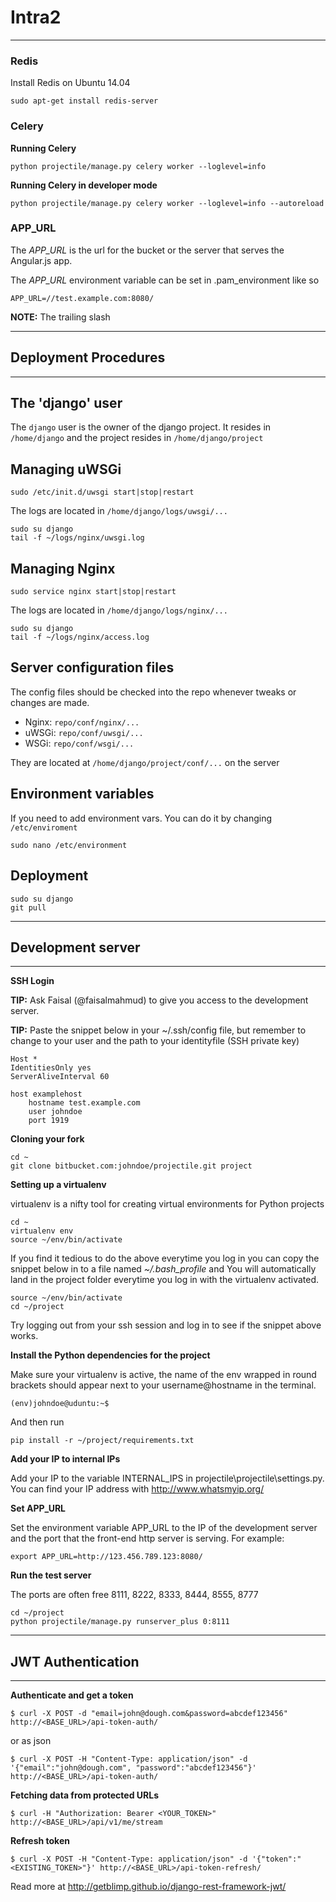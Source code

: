 # Intra2 #

---

### Redis ###

Install Redis on Ubuntu 14.04

    sudo apt-get install redis-server

### Celery ###

**Running Celery**

    python projectile/manage.py celery worker --loglevel=info

**Running Celery in developer mode**

    python projectile/manage.py celery worker --loglevel=info --autoreload

### APP_URL ###

The *APP_URL* is the url for the bucket or the server that serves the Angular.js app.

The *APP_URL* environment variable can be set in .pam_environment like so

    APP_URL=//test.example.com:8080/

**NOTE:** The trailing slash

---

## Deployment Procedures ##

---

## The 'django' user ##

The `django` user is the owner of the django project. It resides in `/home/django` and the project resides in `/home/django/project`

## Managing uWSGi ##

    sudo /etc/init.d/uwsgi start|stop|restart

The logs are located in `/home/django/logs/uwsgi/...`

    sudo su django
    tail -f ~/logs/nginx/uwsgi.log

## Managing Nginx ##

    sudo service nginx start|stop|restart

The logs are located in `/home/django/logs/nginx/...`

    sudo su django
    tail -f ~/logs/nginx/access.log

## Server configuration files ##

The config files should be checked into the repo whenever tweaks or changes are made.

* Nginx: `repo/conf/nginx/...`
* uWSGi: `repo/conf/uwsgi/...`
* WSGi: `repo/conf/wsgi/...`

They are located at `/home/django/project/conf/...` on the server

## Environment variables ##

If you need to add environment vars. You can do it by changing `/etc/enviroment`

    sudo nano /etc/environment

## Deployment ##

    sudo su django
    git pull

---

## Development server ##

---

**SSH Login**

**TIP:** Ask Faisal (@faisalmahmud) to give you access to the development server.

**TIP:** Paste the snippet below in your ~/.ssh/config file, but remember to change to your user and the path to your identityfile (SSH private key)

	Host *
	IdentitiesOnly yes
	ServerAliveInterval 60

	host examplehost
		hostname test.example.com
		user johndoe
		port 1919


**Cloning your fork**

	cd ~
	git clone bitbucket.com:johndoe/projectile.git project


**Setting up a virtualenv**

virtualenv is a nifty tool for creating virtual environments for Python projects

	cd ~
	virtualenv env
	source ~/env/bin/activate

If you find it tedious to do the above everytime you log in you can copy the snippet below in to a file named *~/.bash_profile* and You will automatically land in the project folder everytime you log in with the virtualenv activated.

	source ~/env/bin/activate
	cd ~/project

Try logging out from your ssh session and log in to see if the snippet above works.


**Install the Python dependencies for the project**

Make sure your virtualenv is active, the name of the env wrapped in round brackets should appear next to your username@hostname in the terminal.

	(env)johndoe@uduntu:~$

And then run

	pip install -r ~/project/requirements.txt

**Add your IP to internal IPs**

Add your IP to the variable INTERNAL_IPS in projectile\projectile\settings.py. You can find your IP address with http://www.whatsmyip.org/

**Set APP_URL**

Set the environment variable APP_URL to the IP of the development server and the port that the front-end http server is serving. For example:

	export APP_URL=http://123.456.789.123:8080/

**Run the test server**

The ports are often free 8111, 8222, 8333, 8444, 8555, 8777

	cd ~/project
	python projectile/manage.py runserver_plus 0:8111

---

## JWT Authentication ##

---

**Authenticate and get a token**

	$ curl -X POST -d "email=john@dough.com&password=abcdef123456" http://<BASE_URL>/api-token-auth/

or as json

	$ curl -X POST -H "Content-Type: application/json" -d '{"email":"john@dough.com", "password":"abcdef123456"}' http://<BASE_URL>/api-token-auth/

**Fetching data from protected URLs**

	$ curl -H "Authorization: Bearer <YOUR_TOKEN>" http://<BASE_URL>/api/v1/me/stream

**Refresh token**

	$ curl -X POST -H "Content-Type: application/json" -d '{"token":"<EXISTING_TOKEN>"}' http://<BASE_URL>/api-token-refresh/

Read more at http://getblimp.github.io/django-rest-framework-jwt/